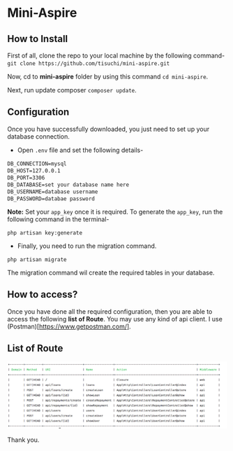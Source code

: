 # Mini-Aspire

## How to Install
First of all, clone the repo to your local machine by the following command-
`
git clone https://github.com/tisuchi/mini-aspire.git
`

Now, cd to **mini-aspire** folder by using this command `cd mini-aspire`. 

Next, run update composer `composer update`.


## Configuration 
Once you have successfully downloaded, you just need to set up your database connection. 
- Open `.env` file and set the following details-
```
DB_CONNECTION=mysql
DB_HOST=127.0.0.1
DB_PORT=3306
DB_DATABASE=set your database name here
DB_USERNAME=database username 
DB_PASSWORD=databae password
```

**Note:** Set your `app_key` once it is required. To generate the `app_key`, run the following command in the terminal-
```
php artisan key:generate
```

- Finally, you need to run the migration command. 
```
php artisan migrate
```
The migration command wil create the required tables in your database. 



## How to access?
Once you have done all the required configuration, then you are able to access the following **list of Route**. You may use any kind of api client. I use (Postman)[https://www.getpostman.com/]. 


## List of Route
![list of rout](https://github.com/tisuchi/mini-aspire/blob/master/screenshot/001.png)



Thank you.
